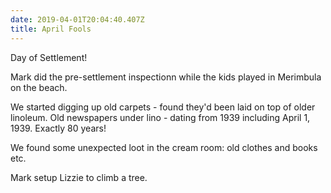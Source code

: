 ```yaml
---
date: 2019-04-01T20:04:40.407Z
title: April Fools
---
```


Day of Settlement!

Mark did the pre-settlement inspectionn while the kids played in Merimbula on the beach.

We started digging up old carpets - found they'd been laid on top of older linoleum. Old newspapers under lino - dating from 1939 including April 1, 1939. Exactly 80 years!

We found some unexpected loot in the cream room: old clothes and books etc. 

Mark setup Lizzie to climb a tree.
